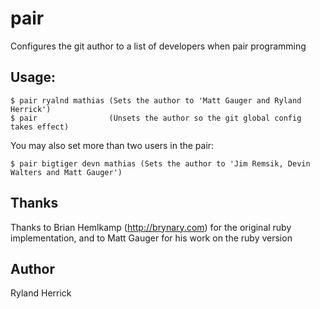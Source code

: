 # pair
Configures the git author to a list of developers when pair programming

## Usage:

    $ pair ryalnd mathias (Sets the author to 'Matt Gauger and Ryland Herrick')
    $ pair                (Unsets the author so the git global config takes effect)

You may also set more than two users in the pair:

    $ pair bigtiger devn mathias (Sets the author to 'Jim Remsik, Devin Walters and Matt Gauger')

## Thanks
Thanks to Brian Hemlkamp (http://brynary.com) for the original ruby implementation,
and to Matt Gauger for his work on the ruby version

## Author
Ryland Herrick
